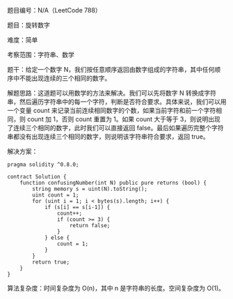 题目编号：N/A（LeetCode 788）

题目：旋转数字

难度：简单

考察范围：字符串、数学

题干：给定一个数字 N，我们按任意顺序返回由数字组成的字符串，其中任何顺序中不能出现连续的三个相同的数字。

解题思路：这道题可以用数学的方法来解决。我们可以先将数字 N 转换成字符串，然后遍历字符串中的每一个字符，判断是否符合要求。具体来说，我们可以用一个变量 count 来记录当前连续相同数字的个数，如果当前字符和前一个字符相同，则 count 加 1，否则 count 重置为 1。如果 count 大于等于 3，则说明出现了连续三个相同的数字，此时我们可以直接返回 false。最后如果遍历完整个字符串都没有出现连续三个相同的数字，则说明该字符串符合要求，返回 true。

解决方案：

```solidity
pragma solidity ^0.8.0;

contract Solution {
    function confusingNumber(int N) public pure returns (bool) {
        string memory s = uint(N).toString();
        uint count = 1;
        for (uint i = 1; i < bytes(s).length; i++) {
            if (s[i] == s[i-1]) {
                count++;
                if (count >= 3) {
                    return false;
                }
            } else {
                count = 1;
            }
        }
        return true;
    }
}
```

算法复杂度：时间复杂度为 O(n)，其中 n 是字符串的长度。空间复杂度为 O(1)。